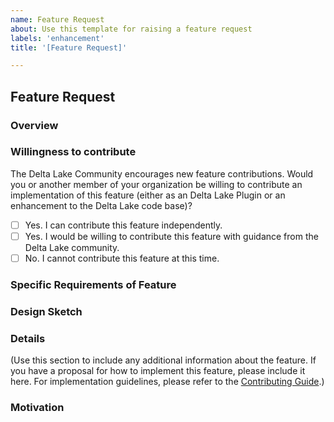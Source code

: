 ```yaml
---
name: Feature Request
about: Use this template for raising a feature request
labels: 'enhancement'
title: '[Feature Request]'

---
```


## Feature Request

### Overview
<!-- Provide an overview of feature requests here. -->

### Willingness to contribute
The Delta Lake Community encourages new feature contributions. Would you or another member of your organization be willing to contribute an implementation of this feature (either as an Delta Lake Plugin or an enhancement to the Delta Lake code base)?

- [ ] Yes. I can contribute this feature independently.
- [ ] Yes. I would be willing to contribute this feature with guidance from the Delta Lake community.
- [ ] No. I cannot contribute this feature at this time.

### Specific Requirements of Feature

<!-- What kind of features are required by the users? -->

### Design Sketch

<!-- Attach design sketch here. -->

### Details

(Use this section to include any additional information about the feature. If you have a proposal for how to implement this feature, please include it here. For implementation guidelines, please refer to the [Contributing Guide](https://github.com/delta-io/delta/blob/master/CONTRIBUTING.md).)

### Motivation

<!-- How will this feature be used? Why is it important? Who will benefit from it? -->

